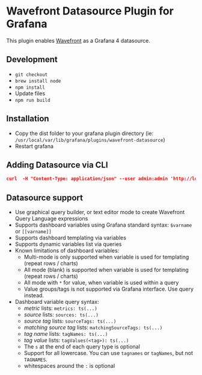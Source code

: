 # Wavefront Datasource Plugin for Grafana

This plugin enables [Wavefront](https://www.wavefront.com) as a Grafana 4 datasource.

## Development
- `git checkout`
- `brew install node`
- `npm install`
- Update files
- `npm run build`

## Installation
- Copy the dist folder to your grafana plugin directory (ie: `/usr/local/var/lib/grafana/plugins/wavefront-datasource`)
- Restart grafana 


## Adding Datasource via CLI
```json
curl  -H "Content-Type: application/json" --user admin:admin 'http://localhost:3000/api/datasources' -X POST -d  '{"name":"wavefront","type":"wavefront-datasource","url":"https://try.wavefront.com","access":"direct","jsonData":{"wavefrontToken":"TOKEN_GOES_HERE"},"secureJsonFields":{}}'
```

## Datasource support
- Use graphical query builder, or text editor mode to create Wavefront Query Language expressions
- Supports dashboard variables using Grafana standard syntax: `$varname` or `[[varname]]`
- Supports dashboard templating via variables
- Supports dynamic variables list via queries
- Known limitations of dashboard variables:
	- Multi-mode is only supported when variable is used for templating (repeat rows / charts)
	- All mode (blank) is supported when variable is used for templating (repeat rows / charts)
	- All mode with `*` for value, when variable is used within a query
	- Value groups/tags is not supported via Grafana interface. Use query instead.
- Dashboard variable query syntax:
	- *metric* lists: `metrics: ts(...)`
	- *source* lists: `sources: ts(...)`
	- *source tag* lists: `sourceTags: ts(...)`
	- *matching source tag* lists: `matchingSourceTags: ts(...)`
	- *tag name* lists: `tagNames: ts(...)`
	- *tag value* lists: `tagValues(<tag>): ts(...)`
	- The `s` at the end of each query type is optional
	- Support for all lowercase. You can use `tagnames` or `tagNames`, but not `TAGNAMES`.
	- whitespaces around the `:` is optional

